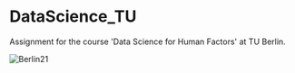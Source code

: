 # DataScience_TU
Assignment for the course 'Data Science for Human Factors' at TU Berlin.

![Berlin21](https://user-images.githubusercontent.com/79472608/112648249-9e07cc00-8e49-11eb-96bf-eed54506a285.jpg)
